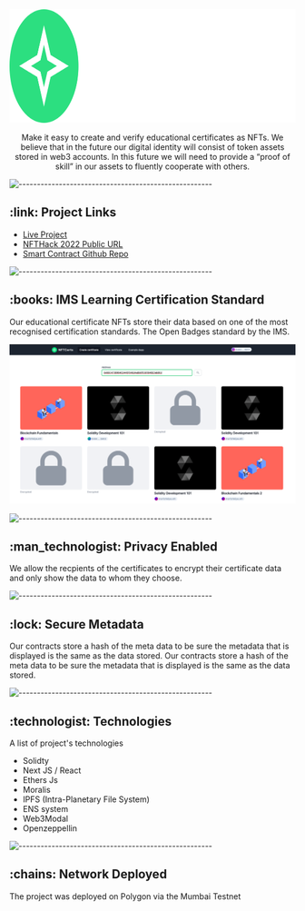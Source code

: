 

<img src="readme/logo.svg" alt="Animated gif pacman game" height="200px">
 <p align="center"> Make it easy to create and verify educational certificates as NFTs.
We believe that in the future our digital identity will consist of token assets stored in web3 accounts. In this future we will need to provide a “proof of skill” in our assets to fluently cooperate with others.
</p>

![-----------------------------------------------------](https://raw.githubusercontent.com/andreasbm/readme/master/assets/lines/rainbow.png)


<h2 id="credits"> :link: Project Links</h2>
<ul>
<li><a target="_blank" href="https://nftcerts.netlify.app/">Live Project</a> </li>
<li><a target="_blank" href="https://showcase.ethglobal.co/nfthack2022/nftcerts">NFTHack 2022 Public URL </a></li>
<li><a target="_blank" href="https://github.com/nftcertsorg/nftcerts-hardhat">Smart Contract Github Repo</a></li>
</ul>



[//]: # ()
[//]: # ()
[//]: # ()
[//]: # (<h3 align="center"> Education Certificates as NFTs</h3>)

[//]: # ()
[//]: # (<p align="center"> )

[//]: # (<img src="readme/readme.png" alt="Animated gif pacman game" height="382px">)

[//]: # (</p>)

[//]: # ()
[//]: # (<p>)

[//]: # (We believe that in the future our digital identity will consist of token assets stored in web3 accounts. In this future we will need to provide a “proof of skill” in our assets to fluently cooperate with others.)

[//]: # (</p>)

![-----------------------------------------------------](https://raw.githubusercontent.com/andreasbm/readme/master/assets/lines/rainbow.png)

<h2> :books: IMS Learning Certification Standard</h2>

<p>
Our educational certificate NFTs store their data based on one of the most recognised certification standards. The Open Badges standard by the IMS.
</p>
<img src="readme/readme2.png" alt="Formula 1" style="max-width:100%;"></p>

![-----------------------------------------------------](https://raw.githubusercontent.com/andreasbm/readme/master/assets/lines/rainbow.png)

<h2>:man_technologist: Privacy Enabled
</h2>
<p>
We allow the recpients of the certificates to encrypt their certificate data and only show the data to whom they choose.</p>

![-----------------------------------------------------](https://raw.githubusercontent.com/andreasbm/readme/master/assets/lines/rainbow.png)

<h2>:lock: Secure Metadata</h2>
<p>
Our contracts store a hash of the meta data to be sure the metadata that is displayed is the same as the data stored. Our contracts store a hash of the meta data to be sure the metadata that is displayed is the same as the data stored.
 </p>


![-----------------------------------------------------](https://raw.githubusercontent.com/andreasbm/readme/master/assets/lines/rainbow.png)

<!-- Technologies -->
<h2 id="credits"> :technologist:  Technologies</h2>
<p>A list of project's technologies</p>

<ul>

<li>
Solidty
</li>

<li>
Next JS / React
</li>

<li>
Ethers Js
</li>

<li>
Moralis
</li>

<li>
IPFS (Intra-Planetary File System)
</li>

<li>
ENS system
</li>

<li>
Web3Modal
</li>


<li>
Openzeppellin
</li>
</ul>


![-----------------------------------------------------](https://raw.githubusercontent.com/andreasbm/readme/master/assets/lines/rainbow.png)

<h2 id="credits"> :chains: Network Deployed</h2>
<p>The project was deployed on Polygon via the Mumbai Testnet</p>


